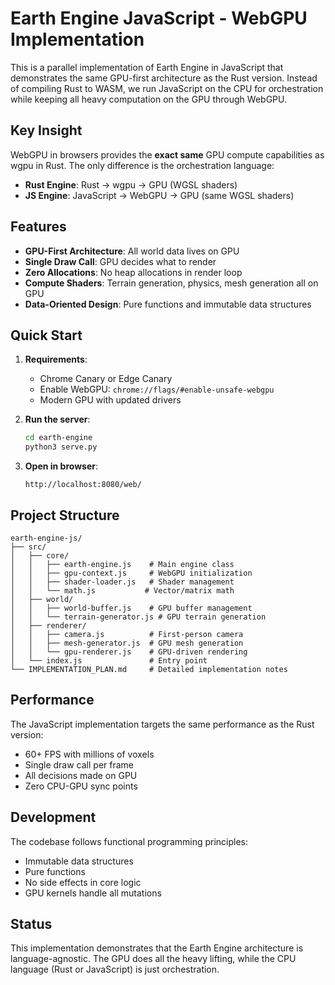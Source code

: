 # Earth Engine JavaScript - WebGPU Implementation

This is a parallel implementation of Earth Engine in JavaScript that demonstrates the same GPU-first architecture as the Rust version. Instead of compiling Rust to WASM, we run JavaScript on the CPU for orchestration while keeping all heavy computation on the GPU through WebGPU.

## Key Insight

WebGPU in browsers provides the **exact same** GPU compute capabilities as wgpu in Rust. The only difference is the orchestration language:

- **Rust Engine**: Rust → wgpu → GPU (WGSL shaders)
- **JS Engine**: JavaScript → WebGPU → GPU (same WGSL shaders)

## Features

- **GPU-First Architecture**: All world data lives on GPU
- **Single Draw Call**: GPU decides what to render
- **Zero Allocations**: No heap allocations in render loop
- **Compute Shaders**: Terrain generation, physics, mesh generation all on GPU
- **Data-Oriented Design**: Pure functions and immutable data structures

## Quick Start

1. **Requirements**:
   - Chrome Canary or Edge Canary
   - Enable WebGPU: `chrome://flags/#enable-unsafe-webgpu`
   - Modern GPU with updated drivers

2. **Run the server**:
   ```bash
   cd earth-engine
   python3 serve.py
   ```

3. **Open in browser**:
   ```
   http://localhost:8080/web/
   ```

## Project Structure

```
earth-engine-js/
├── src/
│   ├── core/
│   │   ├── earth-engine.js    # Main engine class
│   │   ├── gpu-context.js     # WebGPU initialization
│   │   ├── shader-loader.js   # Shader management
│   │   └── math.js           # Vector/matrix math
│   ├── world/
│   │   ├── world-buffer.js    # GPU buffer management
│   │   └── terrain-generator.js # GPU terrain generation
│   ├── renderer/
│   │   ├── camera.js          # First-person camera
│   │   ├── mesh-generator.js  # GPU mesh generation
│   │   └── gpu-renderer.js    # GPU-driven rendering
│   └── index.js               # Entry point
└── IMPLEMENTATION_PLAN.md     # Detailed implementation notes
```

## Performance

The JavaScript implementation targets the same performance as the Rust version:

- 60+ FPS with millions of voxels
- Single draw call per frame
- All decisions made on GPU
- Zero CPU-GPU sync points

## Development

The codebase follows functional programming principles:
- Immutable data structures
- Pure functions
- No side effects in core logic
- GPU kernels handle all mutations

## Status

This implementation demonstrates that the Earth Engine architecture is language-agnostic. The GPU does all the heavy lifting, while the CPU language (Rust or JavaScript) is just orchestration.
